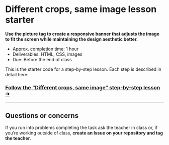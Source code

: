 # Different crops, same image lesson starter

**Use the picture tag to create a responsive banner that adjusts the image to fit the screen while maintaining the design aesthetic better.**

- Approx. completion time: 1 hour
- Deliverables: HTML, CSS, images
- Due: Before the end of class

This is the starter code for a step-by-step lesson. Each step is described in detail here:

### [**Follow the “Different crops, same image” step-by-step lesson ➔**](https://learntheweb.courses/courses/web-dev-3/different-crops-same-image/)

---

## Questions or concerns

If you run into problems completing the task ask the teacher in class or, if you’re working outside of class, **create an Issue on your repository and tag the teacher**.
